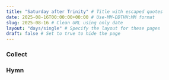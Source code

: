 ```yaml
---
title: "Saturday after Trinity" # Title with escaped quotes
date: 2025-08-16T00:00:00+00:00 # Use-MM-DDTHH:MM format
slug: 2025-08-16 # Clean URL using only date
layout: "days/single" # Specify the layout for these pages
draft: false # Set to true to hide the page
---
```


### Collect


### Hymn